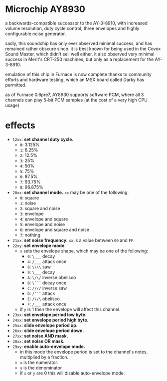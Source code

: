 # Microchip AY8930

a backwards-compatible successor to the AY-3-8910, with increased volume resolution, duty cycle control, three envelopes and highly configurable noise generator.

sadly, this soundchip has only ever observed minimal success, and has remained rather obscure since.
it is best known for being used in the Covox Sound Master, which didn't sell well either. it also observed very minimal success in Merit's CRT-250 machines, but only as a replacement for the AY-3-8910.

emulation of this chip in Furnace is now complete thanks to community efforts and hardware testing, which an MSX board called Darky has permitted.

as of Furnace 0.6pre7, AY8930 supports software PCM, where all 3 channels can play 5-bit PCM samples (at the cost of a very high CPU usage)

# effects

- `12xx`: **set channel duty cycle.**
  - `0`: 3.125%
  - `1`: 6.25%
  - `2`: 12.5%
  - `3`: 25%
  - `4`: 50%
  - `5`: 75%
  - `6`: 87.5%
  - `7`: 93.75%
  - `8`: 96.875%
- `20xx`: **set channel mode.** `xx` may be one of the following:
  - `0`: square
  - `1`: noise
  - `2`: square and noise
  - `3`: envelope
  - `4`: envelope and square
  - `5`: envelope and noise
  - `6`: envelope and square and noise
  - `7`: nothing
- `21xx`: **set noise frequency.** `xx` is a value between `00` and `FF`.
- `22xy`: **set envelope mode.**
  - `x` sets the envelope shape, which may be one of the following:
    - `0`: `\___` decay
    - `4`: `/___` attack once
    - `8`: `\\\\` saw
    - `9`: `\___` decay
    - `A`: `\/\/` inverse obelisco
    - `B`: `\¯¯¯` decay once
    - `C`: `////` inverse saw
    - `D`: `/¯¯¯` attack
    - `E`: `/\/\` obelisco
    - `F`: `/___` attack once
  - if `y` is 1 then the envelope will affect this channel.
- `23xx`: **set envelope period low byte.**
- `24xx`: **set envelope period high byte.**
- `25xx`: **slide envelope period up.**
- `26xx`: **slide envelope period down.**
- `27xx`: **set noise AND mask.**
- `28xx`: **set noise OR mask.**
- `29xy`: **enable auto-envelope mode.**
  - in this mode the envelope period is set to the channel's notes, multiplied by a fraction.
  - `x` is the numerator.
  - `y` is the denominator.
  - if `x` or `y` are 0 this will disable auto-envelope mode.
